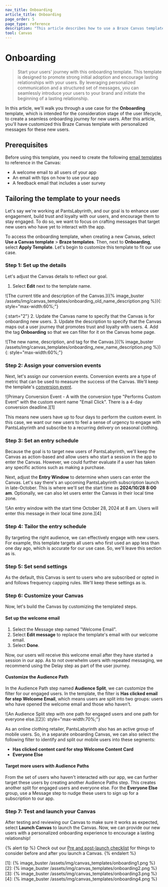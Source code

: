 ```yaml
---
nav_title: Onboarding
article_title: Onboarding
page_order: 5
page_type: reference
description: "This article describes how to use a Braze Canvas template to create onboarding journeys that promote strong initial adoption and encourage lasting relationships with your users."
tool: Canvas
---
```


# Onboarding

> Start your users' journey with this onboarding template. This template is designed to promote strong initial adoption and encourage lasting relationships with your users. By leveraging personalized communication and a structured set of messages, you can seamlessly introduce your users to your brand and initiate the beginning of a lasting relationship.

In this article, we'll walk you through a use case for the **Onboarding** template, which is intended for the consideration stage of the user lifecycle, to create a seamless onboarding journey for new users. After this article, you'll have customized this Braze Canvas template with personalized messages for these new users.

## Prerequisites

Before using this template, you need to create the following [email templates]({{site.baseurl}}/user_guide/message_building_by_channel/email/templates/email_template) to reference in the Canvas:

- A welcome email to all users of your app
- An email with tips on how to use your app
- A feedback email that includes a user survey

## Tailoring the template to your needs

Let's say we're working at PantsLabyrinth, and our goal is to enhance user engagement, build trust and loyalty with our users, and encourage them to stay engaged. To do so, we want to focus on crafting messages that target new users who have yet to interact with the app.

To access the onboarding template, when creating a new Canvas, select **Use a Canvas template** > **Braze templates**. Then, next to **Onboarding**, select **Apply Template**. Let's begin to customize this template to fit our use case.

### Step 1: Set up the details

Let's adjust the Canvas details to reflect our goal.

1. Select **Edit** next to the template name.

![The current title and description of the Canvas.]({% image_buster /assets/img/canvas_templates/onboarding_old_name_description.png %}){: style="max-width:60%;"}

{:start="2"}
2. Update the Canvas name to specify that the Canvas is for onboarding new users.
3. Update the description to specify that the Canvas maps out a user journey that promotes trust and loyalty with users.
4. Add the tag **Onboarding** so that we can filter for it on the Canvas home page.

![The new name, description, and tag for the Canvas.]({% image_buster /assets/img/canvas_templates/onboarding_new_name_description.png %}){: style="max-width:60%;"}

### Step 2: Assign your conversion events

Next, let's assign our conversion events. Conversion events are a type of metric that can be used to measure the success of the Canvas. We'll keep the template's [conversion event]({{site.baseurl}}/user_guide/engagement_tools/campaigns/building_campaigns/conversion_events/#primary-conversion-event).

![Primary Conversion Event - A with the conversion type "Performs Custom Event" with the custom event name "Email Click". There is a 4-day conversion deadline.][1]

This means new users have up to four days to perform the custom event. In this case, we want our new users to feel a sense of urgency to engage with PantsLabyrinth and subscribe to a recurring delivery on seasonal clothing.

### Step 3: Set an entry schedule

Because the goal is to target new users of PantsLabyrinth, we'll keep the Canvas as action-based and allow users who start a session in the app to enter the Canvas. However, we could further evaluate if a user has taken any specific actions such as making a purchase.

Next, adjust the **Entry Window** to determine when users can enter the Canvas. Let's say there's an upcoming PantsLabyrinth subscription launch in late-October. This is where we'll set the start time as **2024/10/28 8:00 am**. Optionally, we can also let users enter the Canvas in their local time zone.

![An entry window with the start time October 28, 2024 at 8 am. Users will enter this message in their local time zone.][4]

### Step 4: Tailor the entry schedule

By targeting the right audience, we can effectively engage with new users. For example, this template targets all users who first used an app less than one day ago, which is accurate for our use case. So, we'll leave this section as is.

### Step 5: Set send settings

As the default, this Canvas is sent to users who are subscribed or opted in and follows frequency capping rules. We'll keep these settings as is.

### Step 6: Customize your Canvas

Now, let's build the Canvas by customizing the templated steps.

#### Set up the welcome email

1. Select the Message step named "Welcome Email".
2. Select **Edit message** to replace the template's email with our welcome email.
3. Select **Done**.

Now, our users will receive this welcome email after they have started a session in our app. As to not overwhelm users with repeated messaging, we recommend using the Delay step as part of the user journey.

#### Customize the Audience Path

In the Audience Path step named **Audience Split**, we can customize the filter for our engaged users. In the template, the filter is **Has clicked email for step Welcome Email**, which means users are split into two groups: users who have opened the welcome email and those who haven't.

![An Audience Split step with one path for engaged users and one path for everyone else.][2]{: style="max-width:70%;"}

As an online clothing retailer, PantsLabyrinth also has an active group of mobile users. So, in a separate onboarding Canvas, we can also select the following filter to identify and split our mobile users into these segments:

- **Has clicked content card for step Welcome Content Card**
- **Everyone Else**

#### Target more users with Audience Paths

From the set of users who haven't interacted with our app, we can further target these users by creating another Audience Paths step. This creates another split for engaged users and everyone else. For the **Everyone Else** group, use a Message step to nudge these users to sign up for a subscription to our app.

### Step 7: Test and launch your Canvas

After testing and reviewing our Canvas to make sure it works as expected, select **Launch Canvas** to launch the Canvas. Now, we can provide our new users with a personalized onboarding experience to encourage a lasting relationship!

{% alert tip %}
Check out our [Pre and post-launch checklist]({{site.baseurl}}/user_guide/engagement_tools/canvas/ideas_and_strategies/pre_post_launch_checklist/#things-to-consider-before-launch) for things to consider before and after you launch a Canvas.
{% endalert %}

[1]: {% image_buster /assets/img/canvas_templates/onboarding1.png %}
[2]: {% image_buster /assets/img/canvas_templates/onboarding2.png %}
[3]: {% image_buster /assets/img/canvas_templates/onboarding3.png %}
[4]: {% image_buster /assets/img/canvas_templates/onboarding4.png %}